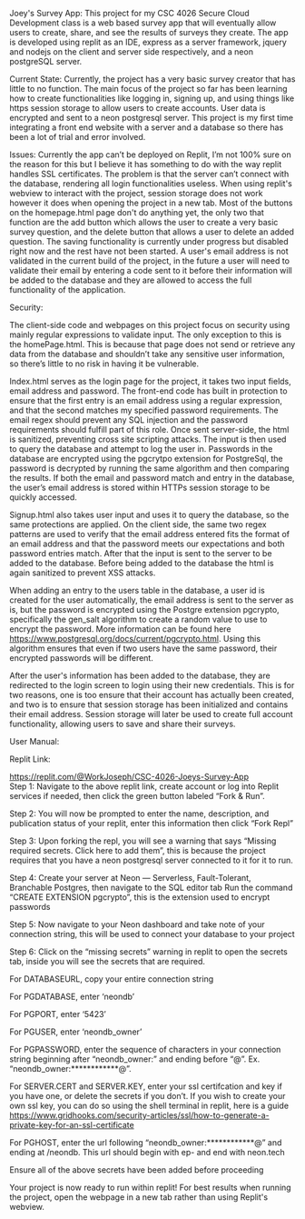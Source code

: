Joey's Survey App: This project for my CSC 4026 Secure Cloud Development class is a web based survey app that will eventually allow users to create, share, and see the results of surveys they create. 
The app is developed using replit as an IDE, express as a server framework, jquery and nodejs on the client and server side respectively, and a neon postgreSQL server. 

Current State: Currently, the project has a very basic survey creator that has little to no function. The main focus of the project so far has been learning how to create functionalities like logging in, signing up, and using things like https session storage
to allow users to create accounts. User data is encrypted and sent to a neon postgresql server. This project is my first time integrating a front end website with a server and a database so there has been a lot of trial and error involved.

Issues: 
Currently the app can’t be deployed on Replit, I’m not 100% sure on the reason for this but I believe it has something to do with the way replit handles SSL certificates. The problem is that the server can’t connect with the database, rendering all login functionalities useless. 
When using replit's webview to interact with the project, session storage does not work however it does when opening the project in a new tab.
Most of the buttons on the homepage.html page don't do anything yet, the only two that function are the add button which allows the user to create a very basic survey question, and the delete button that allows a user to delete an added question. The saving functionality is currently under progress but disabled right now and the rest have not been started. 
A user's email address is not validated in the current build of the project, in the future a user will need to validate their email by entering a code sent to it before their information will be added to the database and they are allowed to access the full functionality of the application. 

Security: 

The client-side code and webpages on this project focus on security using mainly regular expressions to validate input. The only exception to this is the homePage.html.  This is because that page does not send or retrieve any data from the database and shouldn’t take any sensitive user information, so there’s little to no risk in having it be vulnerable. 

Index.html serves as the login page for the project, it takes two input fields, email address and password. The front-end code has built in protection to ensure that the first entry is an email address using a regular expression, and that the second matches my specified password requirements. The email regex should prevent any SQL injection and the password requirements should fulfill part of this role. Once sent server-side, the html is sanitized, preventing cross site scripting attacks. The input is then used to query the database and attempt to log the user in. Passwords in the database are encrypted using the pgcrytpo extension for PostgreSql, the password is decrypted by running the same algorithm and then comparing the results. If both the email and password match and entry in the database, the user’s email address is stored within HTTPs session storage to be quickly accessed. 

Signup.html also takes user input and uses it to query the database, so the same protections are applied. On the client side, the same two regex patterns are used to verify that the email address entered fits the format of an email address and that the password meets our expectations and both password entries match. After that the input is sent to the server to be added to the database. Before being added to the database the html is again sanitized to prevent XSS attacks.  

 When adding an entry to the users table in the database, a user id is created for the user automatically, the email address is sent to the server as is, but the password is encrypted using the Postgre extension pgcrypto, specifically the gen_salt algorithm to create a random value to use to encrypt the password. More information can be found here https://www.postgresql.org/docs/current/pgcrypto.html. Using this algorithm ensures that even if two users have the same password, their encrypted passwords will be different.  

After the user's information has been added to the database, they are redirected to the login screen to login using their new credentials. This is for two reasons, one is too ensure that their account has actually been created, and two is to ensure that session storage has been initialized and contains their email address. Session storage will later be used to create full account functionality, allowing users to save and share their surveys.

User Manual:

Replit Link: 

https://replit.com/@WorkJoseph/CSC-4026-Joeys-Survey-App  
Step 1: 
Navigate to the above replit link, create account or log into Replit services if needed, then click the green button labeled “Fork & Run”. 

Step 2: 
You will now be prompted to enter the name, description, and publication status of your replit, enter this information then click “Fork Repl” 

Step 3: 
Upon forking the repl, you will see a warning that says “Missing required secrets. Click here to add them”, this is because the project requires that you have a neon postgresql server connected to it for it to run.  

Step 4: 
Create your server at Neon — Serverless, Fault-Tolerant, Branchable Postgres, then navigate to the SQL editor tab 
Run the command “CREATE EXTENSION pgcrypto”, this is the extension used to encrypt passwords 

Step 5: 
Now navigate to your Neon dashboard and take note of your connection string, this will be used to connect your database to your project 

Step 6: 
Click on the  “missing secrets” warning in replit to open the secrets tab, inside you will see the secrets that are required. 

For DATABASEURL, copy your entire connection string 

For PGDATABASE, enter ‘neondb’ 

For PGPORT, enter ‘5423’ 

For PGUSER, enter ‘neondb_owner’ 

For PGPASSWORD, enter the sequence of characters in your connection string beginning after “neondb_owner:” and ending before “@”. Ex. “neondb_owner:************@”. 

For SERVER.CERT and SERVER.KEY, enter your ssl certifcation and key if you have one, or delete the secrets if you don’t. If you wish to create your own ssl key, you can do so using the shell
terminal in replit, here is a guide https://www.gridhooks.com/security-articles/ssl/how-to-generate-a-private-key-for-an-ssl-certificate 

For PGHOST, enter the url following “neondb_owner:************@” and ending at /neondb. This url should begin with ep- and end with neon.tech 

Ensure all of the above secrets have been added before proceeding 
 
Your project is now ready to run within replit! For best results when running the project, open the webpage in a new tab rather than using Replit's webview.

 
